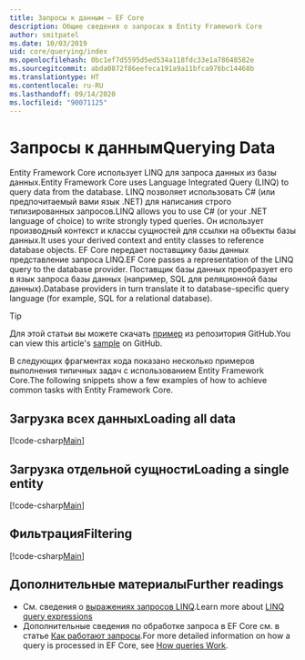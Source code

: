 ```yaml
---
title: Запросы к данным — EF Core
description: Общие сведения о запросах в Entity Framework Core
author: smitpatel
ms.date: 10/03/2019
uid: core/querying/index
ms.openlocfilehash: 0bc1ef7d5595d5ed534a118fdc33e1a78648582e
ms.sourcegitcommit: abda0872f86eefeca191a9a11bfca976bc14468b
ms.translationtype: HT
ms.contentlocale: ru-RU
ms.lasthandoff: 09/14/2020
ms.locfileid: "90071125"
---
```

# <a name="querying-data"></a><span data-ttu-id="2da25-103">Запросы к данным</span><span class="sxs-lookup"><span data-stu-id="2da25-103">Querying Data</span></span>

<span data-ttu-id="2da25-104">Entity Framework Core использует LINQ для запроса данных из базы данных.</span><span class="sxs-lookup"><span data-stu-id="2da25-104">Entity Framework Core uses Language Integrated Query (LINQ) to query data from the database.</span></span> <span data-ttu-id="2da25-105">LINQ позволяет использовать C# (или предпочитаемый вами язык .NET) для написания строго типизированных запросов.</span><span class="sxs-lookup"><span data-stu-id="2da25-105">LINQ allows you to use C# (or your .NET language of choice) to write strongly typed queries.</span></span> <span data-ttu-id="2da25-106">Он использует производный контекст и классы сущностей для ссылки на объекты базы данных.</span><span class="sxs-lookup"><span data-stu-id="2da25-106">It uses your derived context and entity classes to reference database objects.</span></span> <span data-ttu-id="2da25-107">EF Core передает поставщику базы данных представление запроса LINQ.</span><span class="sxs-lookup"><span data-stu-id="2da25-107">EF Core passes a representation of the LINQ query to the database provider.</span></span> <span data-ttu-id="2da25-108">Поставщик базы данных преобразует его в язык запроса базы данных (например, SQL для реляционной базы данных).</span><span class="sxs-lookup"><span data-stu-id="2da25-108">Database providers in turn translate it to database-specific query language (for example, SQL for a relational database).</span></span>

> [!TIP]
> <span data-ttu-id="2da25-109">Для этой статьи вы можете скачать [пример](https://github.com/dotnet/EntityFramework.Docs/tree/master/samples/core/Querying) из репозитория GitHub.</span><span class="sxs-lookup"><span data-stu-id="2da25-109">You can view this article's [sample](https://github.com/dotnet/EntityFramework.Docs/tree/master/samples/core/Querying) on GitHub.</span></span>

<span data-ttu-id="2da25-110">В следующих фрагментах кода показано несколько примеров выполнения типичных задач с использованием Entity Framework Core.</span><span class="sxs-lookup"><span data-stu-id="2da25-110">The following snippets show a few examples of how to achieve common tasks with Entity Framework Core.</span></span>

## <a name="loading-all-data"></a><span data-ttu-id="2da25-111">Загрузка всех данных</span><span class="sxs-lookup"><span data-stu-id="2da25-111">Loading all data</span></span>

[!code-csharp[Main](../../../samples/core/Querying/Basics/Sample.cs#LoadingAllData)]

## <a name="loading-a-single-entity"></a><span data-ttu-id="2da25-112">Загрузка отдельной сущности</span><span class="sxs-lookup"><span data-stu-id="2da25-112">Loading a single entity</span></span>

[!code-csharp[Main](../../../samples/core/Querying/Basics/Sample.cs#LoadingSingleEntity)]

## <a name="filtering"></a><span data-ttu-id="2da25-113">Фильтрация</span><span class="sxs-lookup"><span data-stu-id="2da25-113">Filtering</span></span>

[!code-csharp[Main](../../../samples/core/Querying/Basics/Sample.cs#Filtering)]

## <a name="further-readings"></a><span data-ttu-id="2da25-114">Дополнительные материалы</span><span class="sxs-lookup"><span data-stu-id="2da25-114">Further readings</span></span>

- <span data-ttu-id="2da25-115">См. сведения о [выражениях запросов LINQ](/dotnet/csharp/programming-guide/concepts/linq/basic-linq-query-operations).</span><span class="sxs-lookup"><span data-stu-id="2da25-115">Learn more about [LINQ query expressions](/dotnet/csharp/programming-guide/concepts/linq/basic-linq-query-operations)</span></span>
- <span data-ttu-id="2da25-116">Дополнительные сведения по обработке запроса в EF Core см. в статье [Как работают запросы](xref:core/querying/how-query-works).</span><span class="sxs-lookup"><span data-stu-id="2da25-116">For more detailed information on how a query is processed in EF Core, see [How queries Work](xref:core/querying/how-query-works).</span></span>
